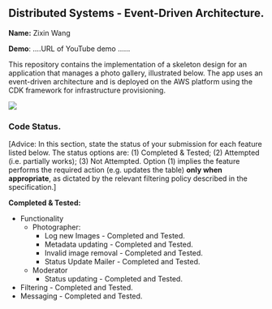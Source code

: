## Distributed Systems - Event-Driven Architecture.

__Name:__ Zixin Wang

__Demo__: ....URL of YouTube demo ......

This repository contains the implementation of a skeleton design for an application that manages a photo gallery, illustrated below. The app uses an event-driven architecture and is deployed on the AWS platform using the CDK framework for infrastructure provisioning.

![](./images/arch.png)

### Code Status.

[Advice: In this section, state the status of your submission for each feature listed below. The status options are: (1) Completed & Tested; (2) Attempted (i.e. partially works); (3) Not Attempted. Option (1) implies the feature performs the required action (e.g. updates the table) __only when appropriate__, as dictated by the relevant filtering policy described in the specification.]

__Completed & Tested:__
+ Functionality
  + Photographer:
    + Log new Images - Completed and Tested.
    + Metadata updating - Completed and Tested.
    + Invalid image removal - Completed and Tested.
    + Status Update Mailer - Completed and Tested.
  + Moderator
    + Status updating - Completed and Tested.
+ Filtering - Completed and Tested.
+ Messaging - Completed and Tested.

